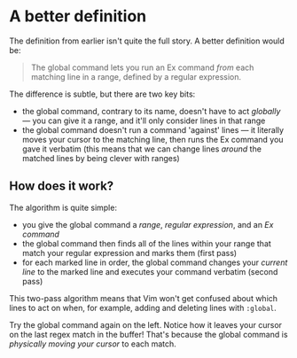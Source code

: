 # A better definition

The definition from earlier isn't quite the full story. A better definition would be:
> The global command lets you run an Ex command _from_ each matching line in a range, defined by a regular expression.

The difference is subtle, but there are two key bits:

- the global command, contrary to its name, doesn't have to act _globally_ — you can give it a range, and it'll only consider lines in that range
- the global command doesn't run a command 'against' lines — it literally moves your cursor to the matching line, then runs the Ex command you gave it verbatim (this means that we can change lines _around_ the matched lines by being clever with ranges)

## How does it work?

The algorithm is quite simple:

- you give the global command a _range_, _regular expression_, and an _Ex command_
- the global command then finds all of the lines within your range that match your regular expression and marks them (first pass)
- for each marked line in order, the global command changes your _current line_ to the marked line and executes your command verbatim (second pass)

This two-pass algorithm means that Vim won't get confused about which lines to act on when, for example, adding and deleting lines with `:global`.

Try the global command again on the left. Notice how it leaves your cursor on the last regex match in the buffer! That's because the global command is _physically moving your cursor_ to each match.
